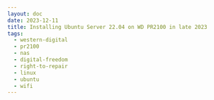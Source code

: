 ```yaml
---
layout: doc
date: 2023-12-11
title: Installing Ubuntu Server 22.04 on WD PR2100 in late 2023
tags:
  - western-digital
  - pr2100
  - nas
  - digital-freedom 
  - right-to-repair
  - linux
  - ubuntu
  - wifi
---
```


<Title/>

> Disclaimer: do this at your own risk, I'm not responsible for any damage to your device. Also, I'm not a linux expert, I just followed the guide and figured out how to get the hardware control working. Please do not do this with a machine that has important data on it.

## Prerequisite

You'll need:

- a WD PR2100 including powerbrick
- a fast usb storage device > 16gb
- network cable connected to your PR2100
- linux or mac ([intel?](https://github.com/aamkye/ubuntu_on_WD_PRx100#macos-native-m1-not-supported)) machine
- basic familiarity with linux and the terminal
- noise cancelling headphones

## Basic setup

follow this guide: https://github.com/aamkye/ubuntu_on_WD_PRx100 only to the network configuration part, ignore "_Extras (meant to be run on NAS directly)_", see below

> Make sure to install OpenSSH Server when prompted by Ubuntu Installer

> Depending on your installation media the installation may take 10 to 30 minutes

> The installer will not exit, instead there'll be a message like "subiquity/late/run" in the log and no more new lines. Either hit the "reboot now" text-button or just close the VM window and reboot it without the CD-ROM, as described in the original guide.

## Networking Setup

**If you can get copy and paste to work on your instance, do that and paste the configuration and mac addresses to the file.** 

Otherwise:

1. run `wget https://raw.githubusercontent.com/aamkye/ubuntu_on_WD_PRx100/master/readme.md`
2. run `nano readme.md`
3. keep pressing `ctrl+k` to remove lines before and after the netplan config, navigate using arrow keys
4. insert your mac addresses
5. hit `ctrl+o` `enter` `ctrl+x` to save your file and exit the editor
6. run `sudo readme.me /etc/netplan/01-network-config.yaml`

## First Boot

1. shut down VM, remove stick and insert into your PR2100
2. wait for ~2-5 minutes for the PR2100 to boot. The main LED should have a solid blue light when booting is complete, although you can try and connect to it before that.
3. acquire PR2100's IP address on your network, use your routers network view or use a scanning tool
4. ssh into the PR2100 using the credentials you set during the ubuntu server install

## Hardware Control

Since the instructions in the original tutorial are outdated, here's how to get the hardware control working

### Install `hddtemp` ([via](https://askubuntu.com/a/1403901/1724194))


```shell
sudo apt update
wget http://archive.ubuntu.com/ubuntu/pool/universe/h/hddtemp/hddtemp_0.3-beta15-53_amd64.deb
```
then:
```shell
sudo apt install ./hddtemp_0.3-beta15-53_amd64.deb
```

### Install `wdnas-hwtools` 

Create a root shell
```shell
sudo su
``` 
then
```shell
add-apt-repository universe
cd /opt
git clone https://github.com/WDCommunity/wdnas-hwtools
cd /opt/wdnas-hwtools
./install.sh
```
then hit `crtl+d` to exit root shell

Now, within a few seconds the fan should spin down!

## Surviving Reboots

[There are 2 issues with the hardware control](https://github.com/WDCommunity/wdnas-hwtools/issues/12):

### Soft Reboots

Soft reboots will always fail because the actual fan speed is not detected and the
the unit is shut down because it thinks it's overheating. There is no way to fix this.

> **Solution:** Don't soft reboot, always shut down and then power on again

### Power Cycles/Regular Boots

`wdhwd.service` will fail to initialize on boot but there is a workaround:

1. ssh into your PR2100
2. run `sudo crontab -e`
3. add the following line to the end of the file: `@reboot sleep 90 && systemctl restart wdhwd.service`

This will restart the service 90 seconds after boot, which means an additional 90 seconds of full blast after every boot.

To avoid having to reboot immediately after inserting the line above, you can run `sudo systemctl restart wdhwd.service` manually.

## Bonus: Controlling Idle Fan Speed

> Do this only if you know what you're doing, I'm not responsible for any damage to your device.

Even though [this file](https://github.com/michaelroland/wdnas-hwdaemon/blob/master/tools/wdhwd.conf) suggests that it is possible to control the fan speed via config, the `fan_speed_*`-values will be absent from the file on your device and the actual scripts apparently never read the values from the file.

To set a lower idle fan speed, do the following:

1. ssh into your PR2100
2. run `sudo nano /usr/local/lib/wdhwd/wdhwlib/fancontroller.py`
3. hit `ctrl+w`, enter `FAN_DEFAULT = 30`, hit `enter`
4. change the value to something lower, e.g. `FAN_DEFAULT = 20` but don't go lower than `FAN_MIN`
5. hit `ctrl+o` `enter` `ctrl+x` to save your file and exit the editor
6. run `sudo systemctl restart wdhwd.service`

I've set mine to 20% since the fan is less audible than at 30% but still keeps the unit cool enough. My N3710 cores idle at around 40-45°C.

By looking at `fancontroller.py` I found out that the script assumes the _normal_ temperature of the unit to be below 69°C. When I forced the temps to go over the 69°C the fan quickly spins up and cools (or attempts to cool) the unit down to 69°C again.

It's not quite a fan curve tool but it's better than nothing.

## Bonus II: Installing Wifi Stick

> DO THIS WHILE YOUR MACHINE IS STILL CONNECTED TO THE NETWORK VIA CABLE

To enable your PR2100 to connect to wifi, you'll need a wifi stick that works with linux.
Once you have one, follow these steps:

1. ssh into your PR2100
2. run `sudo apt install wpasupplicant`
3. plug in your wifi stick
4. run `lshw -C network` and look for an `*-network`-entry with the description `Wireless interface`
5. copy the `logical name` of the entry, e.g. `wlan0` or something more cryptic like `wlx801f02cd1234`
6. open `/etc/netplan/01-network-config.yaml` with `sudo nano /etc/netplan/01-network-config.yaml` and add the following lines:
```yaml
  wifis:
    YOUR_LOGICAL_NAME_HERE:
      dhcp4: true
      access-points:
        "YOUR_WIFI_SSID":
          password: "YOUR_WIFI_PASSWORD"
```

Replace `YOUR_LOGICAL_NAME_HERE` with logical name you acquired in step 5, `YOUR_WIFI_SSID` with your wifi's SSID and `YOUR_WIFI_PASSWORD` with your wifi's password.

Keep in mind that the indentation is important, so make sure to copy the spaces correctly.
Also make sure that the indentation of the `wifis`-line is the same as the `ethernets`-line above it. 

> If you're using a 5GHz wifi, make sure that your wifi stick supports it. If it doesn't, you'll have to use a 2.4GHz wifi.

7. run `sudo netplan apply -debug` to apply the changes
8. now run `ip address` and look for an entry with your stick's logical name, e.g. `wlan0` or `wlx801f02cd1234`. It should include `state up` and `inet` with an IP address. 
9. power down your PR2100, remove the network cable and boot it up again

You should now be able to ssh into your PR2100 via wifi.

<Comment />
